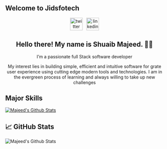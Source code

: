 ## Welcome to Jidsfotech

<p align='center'>
<a href="https://twitter.com/MajeedShuaib"><img src='https://cdn.jsdelivr.net/npm/simple-icons@3.0.1/icons/twitter.svg' alt='twitter' height='40'></a>&nbsp;&nbsp;
<a href=" www.linkedin.com/in/majeed-shuaib-b5594a155Github"><img src='https://cdn.jsdelivr.net/npm/simple-icons@3.0.1/icons/linkedin.svg' alt='linkedin' height='40'></a>
</p>

<h2 align="center">Hello there! My name is Shuaib Majeed. 👋🤓</h2>
<p align="center"> I’m a passionate full Stack software developer</P>
<p align="center"> My interest lies in building simple, efficient and intuitive software for grate user experience using cutting edge modern tools and technologies. I am in the evergreen process of learning and always willing to take up new challenges</p>

## Major Skills
[![Majeed's Github Stats](https://github-readme-stats.vercel.app/api/top-langs?username=jidsfotech&show_icons=true&theme=tokyonight)](https://github.com/jidsfotech)

## &#x1f4c8; GitHub Stats
![Majeed's Github Stats](https://github-readme-stats.vercel.app/api?username=jidsfotech&show_icons=true&theme=radical)

